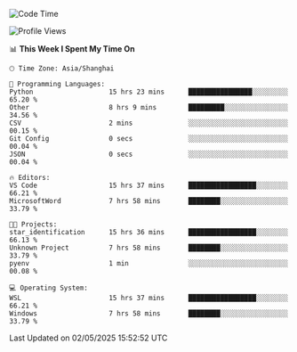<!--START_SECTION:waka-->
![Code Time](http://img.shields.io/badge/Code%20Time-2%2C747%20hrs%2037%20mins-blue)

![Profile Views](http://img.shields.io/badge/Profile%20Views-0-blue)

📊 **This Week I Spent My Time On** 

```text
🕑︎ Time Zone: Asia/Shanghai

💬 Programming Languages: 
Python                   15 hrs 23 mins      ████████████████░░░░░░░░░   65.20 % 
Other                    8 hrs 9 mins        █████████░░░░░░░░░░░░░░░░   34.56 % 
CSV                      2 mins              ░░░░░░░░░░░░░░░░░░░░░░░░░   00.15 % 
Git Config               0 secs              ░░░░░░░░░░░░░░░░░░░░░░░░░   00.04 % 
JSON                     0 secs              ░░░░░░░░░░░░░░░░░░░░░░░░░   00.04 % 

🔥 Editors: 
VS Code                  15 hrs 37 mins      █████████████████░░░░░░░░   66.21 % 
MicrosoftWord            7 hrs 58 mins       ████████░░░░░░░░░░░░░░░░░   33.79 % 

🐱‍💻 Projects: 
star_identification      15 hrs 36 mins      █████████████████░░░░░░░░   66.13 % 
Unknown Project          7 hrs 58 mins       ████████░░░░░░░░░░░░░░░░░   33.79 % 
pyenv                    1 min               ░░░░░░░░░░░░░░░░░░░░░░░░░   00.08 % 

💻 Operating System: 
WSL                      15 hrs 37 mins      █████████████████░░░░░░░░   66.21 % 
Windows                  7 hrs 58 mins       ████████░░░░░░░░░░░░░░░░░   33.79 % 
```


 Last Updated on 02/05/2025 15:52:52 UTC
<!--END_SECTION:waka-->